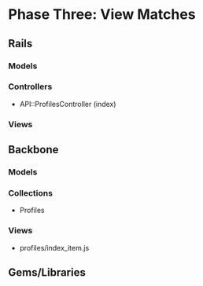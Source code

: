 
# Phase Three: View Matches

## Rails
### Models

### Controllers
* API::ProfilesController (index)

### Views

## Backbone
### Models

### Collections
* Profiles

### Views
* profiles/index_item.js

## Gems/Libraries
